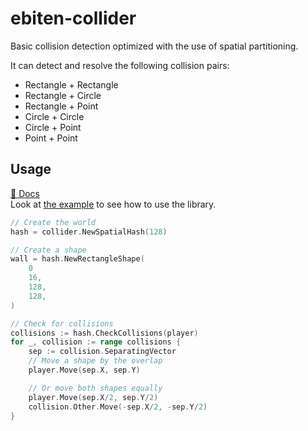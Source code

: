 # ebiten-collider

Basic collision detection optimized with the use of spatial partitioning.  

It can detect and resolve the following collision pairs:  
- Rectangle + Rectangle
- Rectangle + Circle
- Rectangle + Point
- Circle + Circle
- Circle + Point
- Point + Point

## Usage

[📖 Docs](https://pkg.go.dev/github.com/melonfunction/ebiten-collider)  
Look at [the example](https://github.com/melonfunction/ebiten-collider/tree/master/examples) to see how to use the library.

```go
// Create the world
hash = collider.NewSpatialHash(128)

// Create a shape
wall = hash.NewRectangleShape(
    0
    16,
    128,
    128,
)

// Check for collisions
collisions := hash.CheckCollisions(player)
for _, collision := range collisions {
    sep := collision.SeparatingVector
    // Move a shape by the overlap
    player.Move(sep.X, sep.Y)

    // Or move both shapes equally
    player.Move(sep.X/2, sep.Y/2)
    collision.Other.Move(-sep.X/2, -sep.Y/2)
}
```